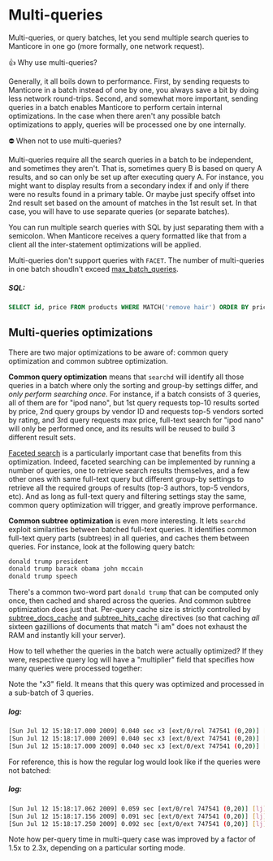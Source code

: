 # Multi-queries

Multi-queries, or query batches, let you send multiple search queries to Manticore in one go (more formally, one network request).

👍 Why use multi-queries?

Generally, it all boils down to performance. First, by sending requests to Manticore in a batch instead of one by one, you always save a bit by doing less network round-trips. Second, and somewhat more important, sending queries in a batch enables Manticore to perform certain internal optimizations. In the case when there aren't any possible batch optimizations to apply, queries will be processed one by one internally.

⛔ When not to use multi-queries?

Multi-queries require all the search queries in a batch to be independent, and sometimes they aren't. That is, sometimes query B is based on query A results, and so can only be set up after executing query A. For instance, you might want to display results from a secondary index if and only if there were no results found in a primary table. Or maybe just specify offset into 2nd result set based on the amount of matches in the 1st result set. In that case, you will have to use separate queries (or separate batches).

<!-- example multi-query 1 -->
You can run multiple search queries with SQL by just separating them with a semicolon. When Manticore receives a query formatted like that from a client all the inter-statement optimizations will be applied.

Multi-queries don't support queries with `FACET`. The number of multi-queries in one batch shoudln't exceed [max_batch_queries](../Server_settings/Searchd.md#max_batch_queries).


<!-- intro -->
##### SQL:

<!-- request SQL -->

```sql
SELECT id, price FROM products WHERE MATCH('remove hair') ORDER BY price DESC; SELECT id, price FROM products WHERE MATCH('remove hair') ORDER BY price ASC
```
<!-- end -->

## Multi-queries optimizations

There are two major optimizations to be aware of: common query optimization and common subtree optimization.

**Common query optimization** means that `searchd` will identify all those queries in a batch where only the sorting and group-by settings differ, and *only perform searching once*. For instance, if a batch consists of 3 queries, all of them are for "ipod nano", but 1st query requests top-10 results sorted by price, 2nd query groups by vendor ID and requests top-5 vendors sorted by rating, and 3rd query requests max price, full-text search for "ipod nano" will only be performed once, and its results will be reused to build 3 different result sets.

[Faceted search](../Searching/Faceted_search.md) is a particularly important case that benefits from this optimization. Indeed, faceted searching can be implemented by running a number of queries, one to retrieve search results themselves, and a few other ones with same full-text query but different group-by settings to retrieve all the required groups of results (top-3 authors, top-5 vendors, etc). And as long as full-text query and filtering settings stay the same, common query optimization will trigger, and greatly improve performance.

**Common subtree optimization** is even more interesting. It lets `searchd` exploit similarities between batched full-text queries. It identifies common full-text query parts (subtrees) in all queries, and caches them between queries. For instance, look at the following query batch:

```bash
donald trump president
donald trump barack obama john mccain
donald trump speech
```

There's a common two-word part `donald trump` that can be computed only once, then cached and shared across the queries. And common subtree optimization does just that. Per-query cache size is strictly controlled by [subtree_docs_cache](../Server_settings/Searchd.md#subtree_docs_cache) and [subtree_hits_cache](../Server_settings/Searchd.md#subtree_hits_cache) directives (so that caching *all* sixteen gazillions of documents that match "i am" does not exhaust the RAM and instantly kill your server).

<!-- example multi-query 2 -->
How to tell whether the queries in the batch were actually optimized? If they were, respective query log will have a "multiplier" field that specifies how many queries were processed together:

Note the "x3" field. It means that this query was optimized and processed in a sub-batch of 3 queries.


<!-- intro -->
##### log:

<!-- request log -->
```bash
[Sun Jul 12 15:18:17.000 2009] 0.040 sec x3 [ext/0/rel 747541 (0,20)] [lj] the
[Sun Jul 12 15:18:17.000 2009] 0.040 sec x3 [ext/0/ext 747541 (0,20)] [lj] the
[Sun Jul 12 15:18:17.000 2009] 0.040 sec x3 [ext/0/ext 747541 (0,20)] [lj] the
```
<!-- end -->

<!-- example multi-query 3 -->
For reference, this is how the regular log would look like if the queries were not batched:


<!-- intro -->
##### log:

<!-- request log -->
```bash
[Sun Jul 12 15:18:17.062 2009] 0.059 sec [ext/0/rel 747541 (0,20)] [lj] the
[Sun Jul 12 15:18:17.156 2009] 0.091 sec [ext/0/ext 747541 (0,20)] [lj] the
[Sun Jul 12 15:18:17.250 2009] 0.092 sec [ext/0/ext 747541 (0,20)] [lj] the
```
<!-- end -->

Note how per-query time in multi-query case was improved by a factor of 1.5x to 2.3x, depending on a particular sorting mode.
